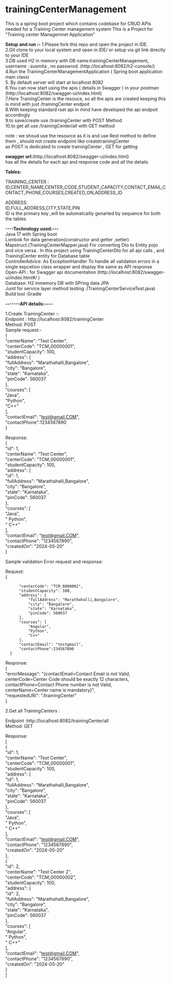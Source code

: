 # trainingCenterManagement
This is a spring boot project which contains codebase for CRUD APIs needed for a Training Center management system
This is a Project for "Training center Managemnet Application"  
    
  **Setup and run :-** 
  1.Please fork this repo and open the project in IDE.  
  2.Git clone to your local system and open in IDE/ or setup via git link directly to your IDE  
  3.DB used H2 in memory with DB name:trainingCenterManagement, username : susmita , no passwrod. (http://localhost:8082/h2-console/)  
  4.Run the TrainingCenterManagementApplication ( Spring boot application main class)  
  5. By default server will start at localhost 8082  
  6.You can now start using the apis ( details in Swagger ) in your postman (http://localhost:8082/swagger-ui/index.html)  
  7.Here TrainingCenter is the resouce, so all the apis are created keeping this is mind with just /trainingCenter endpoit   
  8.With keeping standard rset api in mind have developed the api endpoit accordingly   
  9.to save/create use /trainingCenter with POST Method  
  10.to get all use /trainingCenter/all with GET method  
    
  note : we shoud use the resource as it is and use Rest method to define them , should not create endpoint like createtrainingCenter  
  as POST is dedicated to create trainingCenter , GET for getting  
    
  **swagger url**:(http://localhost:8082/swagger-ui/index.html)  
  has all the details for each api and response code and all the details  
    
  **Tables:**  
    
  TRAINING_CENTER :  
  ID,CENTER_NAME,CENTER_CODE,STUDENT_CAPACITY,CONTACT_EMAIL,CONTACT_PHONE,COURSES,CREATED_ON,ADDRESS_ID  
    
  ADDRESS:  
  ID,FULL_ADDRESS,CITY,STATE,PIN  
  ID is the primary key ,will be automatcailly genarted by sequence for both the tables  
    
     
   **----Technology used:---**  
   Java 17 with Spring boot  
   Lombok for data generation(constructor and getter ,setter)  
   Mapstruct:(TrainingCenterMapper.java) For converting Dto to Entity pojo and vice versa . In this project using TrainingCenterDto for all api calls , and TrainingCenter entity for Database table  
   ControllerAdvice: As ExceptionHandler To handle all validation errors in a single expcetion class wrapper and display the same as API response  
  Open-API : for Swagger api documentation (http://localhost:8082/swagger-ui/index.html#/ )  
  Database: H2 inmemory DB with SPring data JPA  
  Junit for service layer method testing .(TrainingCenterServiceTest.java)  
  Build tool :Gradle  
     
     
     
  **-------API details:----**  
    
  1.Create TrainingCenter :-  
  Endpoint : http://localhost:8082/trainingCenter  
  Method: POST  
  Sample request:-  
  {  
       "centerName": "Test Center",  
       "centerCode": "TCM_00000001",  
       "studentCapacity": 100,  
       "address": {  
       "fullAddress": "Marathahalli,Bangalore",  
       "city": "Bangalore",  
       "state": "Karnataka",  
       "pinCode": 560037  
       },  
       "courses": [  
       "Java",  
       "Python",  
       "C++"  
       ],  
       "contactEmail": "test@gmail.COM",  
       "contactPhone":1234567890  
       }  
     
   Response:  
  {  
       "id": 1,  
       "centerName": "Test Center",  
       "centerCode": "TCM_00000001",  
       "studentCapacity": 100,  
       "address": {  
       "id": 1,  
       "fullAddress": "Marathahalli,Bangalore",  
       "city": "Bangalore",  
       "state": "Karnataka",  
       "pinCode": 560037  
       },  
       "courses": [  
       "Java",  
       " Python",  
       " C++"  
       ],  
       "contactEmail": "test@gmail.COM",  
       "contactPhone": "1234567890",  
       "createdOn": "2024-05-20"  
       }  
     
     
   Sample validation Error request and response:  
     
   Request:  
   {  
            
          "centerCode": "TCM_0000002",  
          "studentCapacity": 100,  
          "address": {  
              "fullAddress": "Marathahalli,Bangalore",  
              "city": "Bangalore",  
              "state": "Karnataka",  
              "pinCode": 560037  
          },  
          "courses": [  
              "Angular",  
              "Python",  
              "C++"  
          ],  
          "contactEmail": "testgmail",  
          "contactPhone":234567890  
      }  
    
  Response:  
  {  
      "errorMessage": "{contactEmail=Contact Email is not Valid,  
  	centerCode=Center Code should be exactly 12 characters,   
  	contactPhone=Contact Phone number is not Valid,  
  	centerName=Center name is mandatory}",  
      "requestedURI": "/trainingCenter"  
  }  
     
  2.Get all TrainingCenters  :  
    
    
  Endpoint :http://localhost:8082/trainingCenter/all  
  Method: GET  
     
   Response:  
   [  
          {  
              "id": 1,  
              "centerName": "Test Center",  
              "centerCode": "TCM_00000001",  
              "studentCapacity": 100,  
              "address": {  
                  "id": 1,  
                  "fullAddress": "Marathahalli,Bangalore",  
                  "city": "Bangalore",  
                  "state": "Karnataka",  
                  "pinCode": 560037  
              },  
              "courses": [  
                  "Java",  
                  " Python",  
                  " C++"  
              ],  
              "contactEmail": "test@gmail.COM",  
              "contactPhone": "1234567890",  
              "createdOn": "2024-05-20"  
          },  
          {  
              "id": 2,  
              "centerName": "Test Center 2",  
              "centerCode": "TCM_00000002",  
              "studentCapacity": 100,  
              "address": {  
                  "id": 2,  
                  "fullAddress": "Marathahalli,Bangalore",  
                  "city": "Bangalore",  
                  "state": "Karnataka",  
                  "pinCode": 560037  
              },  
              "courses": [  
                  "Angular",  
                  " Python",  
                  " C++"  
              ],  
              "contactEmail": "test@gmail.COM",  
              "contactPhone": "1234567890",  
              "createdOn": "2024-05-20"  
          }  
      ]  
   
 
